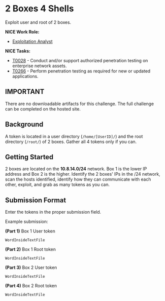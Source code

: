 # 2 Boxes 4 Shells

Exploit user and root of 2 boxes.

**NICE Work Role:**

- [Exploitation Analyst](https://niccs.cisa.gov/workforce-development/nice-framework/workroles?name=Exploitation+Analyst&id=All)

**NICE Tasks:**

- [T0028](https://niccs.cisa.gov/workforce-development/nice-framework/tasks?id=T0028&description=All) - Conduct and/or support authorized penetration testing on enterprise network assets.
- [T0266](https://niccs.cisa.gov/workforce-development/nice-framework/tasks?id=T0266&description=All) - Perform penetration testing as required for new or updated applications.

## IMPORTANT

There are no downloadable artifacts for this challenge. The full challenge can be completed on the hosted site.

## Background

  A token is located in a user directory (`/home/[UserID]/`) and the root directory (`/root/`) of 2 boxes. Gather all 4 tokens only if you can.

## Getting Started

  2 boxes are located on the **10.8.14.0/24** network. Box 1 is the lower IP address and Box 2 is the higher. Identify the 2 boxes' IPs in the /24 network, scan the hosts identified, identify how they can communicate with each other, exploit, and grab as many tokens as you can.

## Submission Format

  Enter the tokens in the proper submission field.

  Example submission:

  **(Part 1)** Box 1 User token

  ```
  WordInsideTextFile
  ```

  **(Part 2)** Box 1 Root token

  ```
  WordInsideTextFile
  ```

  **(Part 3)** Box 2 User token

  ```
  WordInsideTextFile
  ```

  **(Part 4)** Box 2 Root token

  ```
  WordInsideTextFile
  ```
